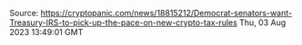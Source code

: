 Source: https://cryptopanic.com/news/18815212/Democrat-senators-want-Treasury-IRS-to-pick-up-the-pace-on-new-crypto-tax-rules
Thu, 03 Aug 2023 13:49:01 GMT
